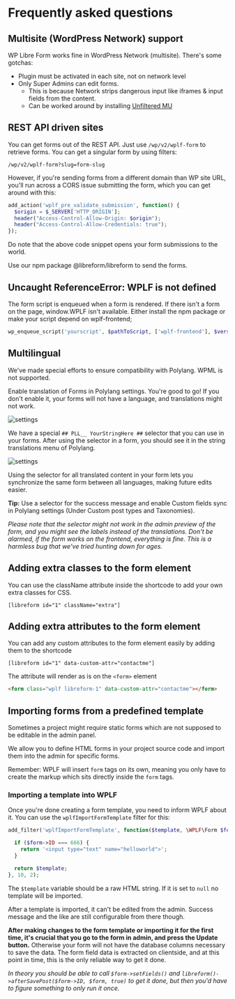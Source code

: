 # Frequently asked questions

## Multisite (WordPress Network) support

WP Libre Form works fine in WordPress Network (multisite). There's some gotchas:

- Plugin must be activated in each site, not on network level
- Only Super Admins can edit forms.
  - This is because Network strips dangerous input like iframes & input fields from the content.
  - Can be worked around by installing [Unfiltered MU](https://wordpress.org/plugins/unfiltered-mu/)

## REST API driven sites

You can get forms out of the REST API. Just use `/wp/v2/wplf-form` to retrieve forms. You can get a singular form by using filters:

`/wp/v2/wplf-form?slug=form-slug`

However, if you're sending forms from a different domain than WP site URL, you'll run across a CORS issue submitting the form, which you can get around with this:

```php
add_action('wplf_pre_validate_submission', function() {
  $origin = $_SERVER['HTTP_ORIGIN'];
  header("Access-Control-Allow-Origin: $origin");
  header("Access-Control-Allow-Credentials: true");
});
```

Do note that the above code snippet opens your form submissions to the world.

Use our npm package @libreform/libreform to send the forms.

## Uncaught ReferenceError: WPLF is not defined

The form script is enqueued when a form is rendered. If there isn't a form on the page, window.WPLF isn't available. Either install the npm package or make your script depend on wplf-frontend;

```php
wp_enqueue_script('yourscript', $pathToScript, ['wplf-frontend'], $version, true);
```

## Multilingual

We've made special efforts to ensure compatibility with Polylang. WPML is not supported.

Enable translation of Forms in Polylang settings. You're good to go! If you don't enable it, your forms will not have a language, and translations might not work.

![settings](polylang-1.png)

We have a special `## PLL__ YourStringHere ##` selector that you can use in your forms. After using the selector in a form, you should see it in the string translations menu of Polylang.

![settings](polylang-2.png)

Using the selector for all translated content in your form lets you synchronize the same form between all languages, making future edits easier.

**Tip:** Use a selector for the success message and enable Custom fields sync in Polylang settings (Under Custom post types and Taxonomies).

_Please note that the selector might not work in the admin preview of the form, and you might see the labels instead of the translations. Don't be alarmed, if the form works on the frontend, everything is fine. This is a harmless bug that we've tried hunting down for ages._

## Adding extra classes to the form element

You can use the className attribute inside the shortcode to add your own extra classes for CSS.

```
[libreform id="1" className="extra"]
```

## Adding extra attributes to the form element

You can add any custom attributes to the form element easily by adding them to the shortcode

```
[libreform id="1" data-custom-attr="contactme"]
```

The attribute will render as is on the `<form>` element

```html
<form class="wplf libreform-1" data-custom-attr="contactme"></form>
```

## Importing forms from a predefined template

Sometimes a project might require static forms which are not supposed to
be editable in the admin panel.

We allow you to define HTML forms in your project source code
and import them into the admin for specific forms.

Remember: WPLF will insert `form` tags on its own, meaning you only have
to create the markup which sits directly inside the `form` tags.

### Importing a template into WPLF

Once you're done creating a form template, you need to inform
WPLF about it. You can use the `wplfImportFormTemplate` filter for this:

```php
add_filter('wplfImportFormTemplate', function($template, \WPLF\Form $form) {

  if ($form->ID === 666) {
    return '<input type="text" name="helloworld">';
  }

  return $template;
}, 10, 2);
```

The `$template` variable should be a raw HTML string. If it is set to
`null` no template will be imported.

After a template is imported, it can't be edited from the admin. Success message and the like are still configurable from there though.

**After making changes to the form template or importing it for the first time, it's crucial that you go to the form in admin, and press the Update button.** Otherwise your form will not have the database columns necessary to save the data. The form field data is extracted on clientside, and at this point in time, this is the only reliable way to get it done.

_In theory you should be able to call `$form->setFields()` and `libreform()->afterSavePost($form->ID, $form, true)` to get it done, but then you'd have to figure something to only run it once._
